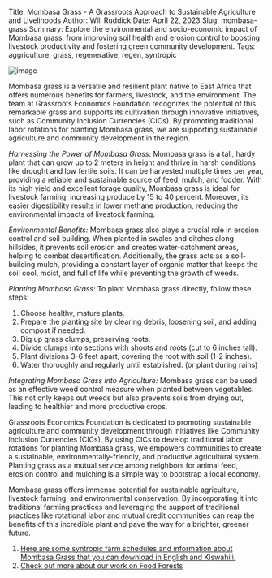 Title: Mombasa Grass - A Grassroots Approach to Sustainable Agriculture and Livelihoods
Author: Will Ruddick
Date: April 22, 2023
Slug: mombasa-grass
Summary: Explore the environmental and socio-economic impact of Mombasa grass, from improving soil health and erosion control to boosting livestock productivity and fostering green community development.
Tags: aggriculture, grass, regenerative, regen, syntropic

![image](images/blog/mombasa-grass1.webp)

Mombasa grass is a versatile and resilient plant native to East Africa that offers numerous benefits for farmers, livestock, and the environment. The team at Grassroots Economics Foundation recognizes the potential of this remarkable grass and supports its cultivation through innovative initiatives, such as Community Inclusion Currencies (CICs). By promoting traditional labor rotations for planting Mombasa grass, we are supporting sustainable agriculture and community development in the region.

*Harnessing the Power of Mombasa Grass:*
Mombasa grass is a tall, hardy plant that can grow up to 2 meters in height and thrive in harsh conditions like drought and low fertile soils. It can be harvested multiple times per year, providing a reliable and sustainable source of feed, mulch, and fodder. With its high yield and excellent forage quality, Mombasa grass is ideal for livestock farming, increasing produce by 15 to 40 percent. Moreover, its easier digestibility results in lower methane production, reducing the environmental impacts of livestock farming.

*Environmental Benefits:*
Mombasa grass also plays a crucial role in erosion control and soil building. When planted in swales and ditches along hillsides, it prevents soil erosion and creates water-catchment areas, helping to combat desertification. Additionally, the grass acts as a soil-building mulch, providing a constant layer of organic matter that keeps the soil cool, moist, and full of life while preventing the growth of weeds.

*Planting Mombasa Grass:*
To plant Mombasa grass directly, follow these steps:

1. Choose healthy, mature plants.
2. Prepare the planting site by clearing debris, loosening soil, and adding compost if needed.
3. Dig up grass clumps, preserving roots.
4. Divide clumps into sections with shoots and roots (cut to 6 inches tall).
5. Plant divisions 3-6 feet apart, covering the root with soil (1-2 inches).
6. Water thoroughly and regularly until established. (or plant during rains)

*Integrating Mombasa Grass into Agriculture:*
Mombasa grass can be used as an effective weed control measure when planted between vegetables. This not only keeps out weeds but also prevents soils from drying out, leading to healthier and more productive crops.

Grassroots Economics Foundation is dedicated to promoting sustainable agriculture and community development through initiatives like Community Inclusion Currencies (CICs). By using CICs to develop traditional labor rotations for planting Mombasa grass, we empowers communities to create a sustainable, environmentally-friendly, and productive agricultural system. Planting grass as a mutual service among neighbors for animal feed, erosion control and mulching is a simple way to bootstrap a local economy.

Mombasa grass offers immense potential for sustainable agriculture, livestock farming, and environmental conservation. By incorporating it into traditional farming practices and leveraging the support of traditional practices like rotational labor and mutual credit communities can reap the benefits of this incredible plant and pave the way for a brighter, greener future.

1. [Here are some syntropic farm schedules and information about Mombasa Grass that you can download in English and Kiswahili.](https://docs.google.com/presentation/d/1sEMaaYPKj5nHGjdW5oJBlIMH_E_YbT4HUrId5jduZcc/edit?usp=sharing)
2. [Check out more about our work on Food Forests](http://grassecon.org/pages/food-forests.html)
